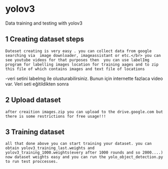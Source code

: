# yolov3

Data training and testing with yolov3

## 1 Creating dataset steps

	Dateset creating is very easy . you can collect data from google searching via  image downloader, imageassistant or etc.</br> you can see youtube videos for that purposes then  you can use labelImg program for labelling images location for training aages and to zip this file of which contains images and text file of locations
 -veri setini labelmg ile olusturabilirsiniz. Bunun için internette fazlaca video var. Veri seti  eğitildikten sonra 
 ## 2 Upload dataset
 
 	after creaition images.zip you can upload to the drive.google.com but there is some restrictions for free usage!!!
 ## 3 Training dataset
 
	all that done above you can start training your dataset. you can obtain yolov3_training_last.weights and yolov3_training_1000.weights(every after 1000 rounds and so 2000....)
	now dataset weights easy and you can run the yolo_object_detection.py to run test proccesses.

